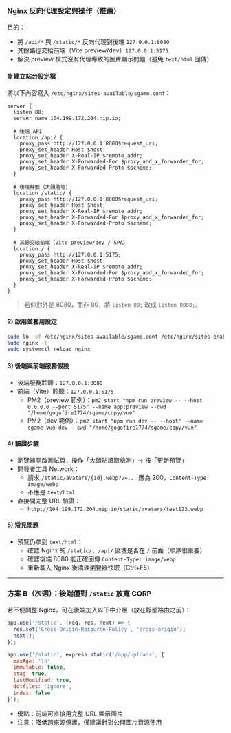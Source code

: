 ### Nginx 反向代理設定與操作（推薦）

目的：
- 將 `/api/*` 與 `/static/*` 反向代理到後端 `127.0.0.1:8080`
- 其餘路徑交給前端（Vite preview/dev）`127.0.0.1:5175`
- 解決 preview 模式沒有代理導致的圖片顯示問題（避免 `text/html` 回傳）

#### 1) 建立站台設定檔

將以下內容寫入 `/etc/nginx/sites-available/sgame.conf`：

```nginx
server {
  listen 80;
  server_name 104.199.172.204.nip.io;

  # 後端 API
  location /api/ {
    proxy_pass http://127.0.0.1:8080$request_uri;
    proxy_set_header Host $host;
    proxy_set_header X-Real-IP $remote_addr;
    proxy_set_header X-Forwarded-For $proxy_add_x_forwarded_for;
    proxy_set_header X-Forwarded-Proto $scheme;
  }

  # 後端靜態（大頭貼等）
  location /static/ {
    proxy_pass http://127.0.0.1:8080$request_uri;
    proxy_set_header Host $host;
    proxy_set_header X-Real-IP $remote_addr;
    proxy_set_header X-Forwarded-For $proxy_add_x_forwarded_for;
    proxy_set_header X-Forwarded-Proto $scheme;
  }

  # 其餘交給前端（Vite preview/dev / SPA）
  location / {
    proxy_pass http://127.0.0.1:5175;
    proxy_set_header Host $host;
    proxy_set_header X-Real-IP $remote_addr;
    proxy_set_header X-Forwarded-For $proxy_add_x_forwarded_for;
    proxy_set_header X-Forwarded-Proto $scheme;
  }
}
```

> 若你對外是 8080，而非 80，將 `listen 80;` 改成 `listen 8080;`。

#### 2) 啟用並套用設定

```bash
sudo ln -sf /etc/nginx/sites-available/sgame.conf /etc/nginx/sites-enabled/sgame.conf
sudo nginx -t
sudo systemctl reload nginx
```

#### 3) 後端與前端服務假設
- 後端服務聆聽：`127.0.0.1:8080`
- 前端（Vite）聆聽：`127.0.0.1:5175`
  - PM2（preview 範例）：`pm2 start "npm run preview -- --host 0.0.0.0 --port 5175" --name app:preview --cwd "/home/gogofire1774/sgame/copy/vue"`
  - PM2（dev 範例）：`pm2 start "npm run dev -- --host" --name sgame-vue-dev --cwd "/home/gogofire1774/sgame/copy/vue"`

#### 4) 驗證步驟
- 瀏覽器開啟測試頁，操作「大頭貼讀取檢測」→ 按「更新預覽」
- 開發者工具 Network：
  - 請求 `/static/avatars/{id}.webp?v=...` 應為 200，`Content-Type: image/webp`
  - 不應是 `text/html`
- 直接開完整 URL 驗證：
  - `http://104.199.172.204.nip.io/static/avatars/test123.webp`

#### 5) 常見問題
- 預覽仍拿到 `text/html`：
  - 確認 Nginx 的 `/static/`、`/api/` 區塊是否在 `/` 前面（順序很重要）
  - 確認後端 8080 能正確回傳 `Content-Type: image/webp`
  - 重新載入 Nginx 後清理瀏覽器快取（Ctrl+F5）

---

### 方案 B（次選）：後端僅對 `/static` 放寬 CORP
若不便調整 Nginx，可在後端加入以下中介層（放在靜態路由之前）：

```js
app.use('/static', (req, res, next) => {
  res.set('Cross-Origin-Resource-Policy', 'cross-origin');
  next();
});

app.use('/static', express.static('/app/uploads', {
  maxAge: '1h',
  immutable: false,
  etag: true,
  lastModified: true,
  dotfiles: 'ignore',
  index: false
}));
```

- 優點：前端可直接用完整 URL 顯示圖片
- 注意：降低跨來源保護，僅建議針對公開圖片資源使用




